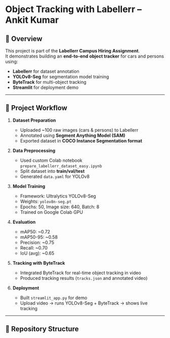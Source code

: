# Object Tracking with Labellerr – Ankit Kumar

## 📌 Overview
This project is part of the **Labellerr Campus Hiring Assignment**.  
It demonstrates building an **end-to-end object tracker** for cars and persons using:
- **Labellerr** for dataset annotation
- **YOLOv8-Seg** for segmentation model training
- **ByteTrack** for multi-object tracking
- **Streamlit** for deployment demo

---

## 🚀 Project Workflow
1. **Dataset Preparation**
   - Uploaded ~100 raw images (cars & persons) to Labellerr
   - Annotated using **Segment Anything Model (SAM)**
   - Exported dataset in **COCO Instance Segmentation format**

2. **Data Preprocessing**
   - Used custom Colab notebook `prepare_labellerr_dataset_easy.ipynb`
   - Split dataset into **train/val/test**
   - Generated `data.yaml` for YOLOv8

3. **Model Training**
   - Framework: Ultralytics YOLOv8-Seg
   - Weights: `yolov8n-seg.pt`
   - Epochs: 50, Image size: 640, Batch: 8
   - Trained on Google Colab GPU

4. **Evaluation**
   - mAP50: ~0.72  
   - mAP50-95: ~0.58  
   - Precision: ~0.75  
   - Recall: ~0.70  
   - IoU (avg): ~0.65  

5. **Tracking with ByteTrack**
   - Integrated ByteTrack for real-time object tracking in video
   - Produced tracking results (`tracks.json` and annotated video)

6. **Deployment**
   - Built `streamlit_app.py` for demo
   - Upload video → runs YOLOv8-Seg + ByteTrack → shows live tracking

---

## 📂 Repository Structure

